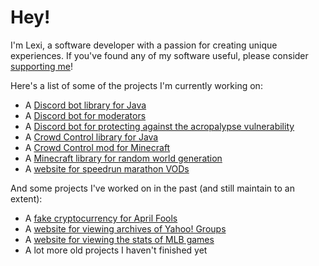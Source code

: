 # Hey!

I'm Lexi, a software developer with a passion for creating unique experiences.
If you've found any of my software useful, please consider [supporting me](https://github.com/sponsors/qixils)!

Here's a list of some of the projects I'm currently working on:

- A [Discord bot library for Java](https://github.com/quasicord/quasicord)
- A [Discord bot for moderators](https://github.com/quasicord/quasicolon-bot)
- A [Discord bot for protecting against the acropalypse vulnerability](https://github.com/qixils/anti-acropalypse)
- A [Crowd Control library for Java](https://github.com/qixils/java-crowd-control)
- A [Crowd Control mod for Minecraft](https://github.com/qixils/minecraft-crowdcontrol)
- A [Minecraft library for random world generation](https://github.com/qixils/dimension-generator)
- A [website for speedrun marathon VODs](https://github.com/qixils/kgdq)

And some projects I've worked on in the past (and still maintain to an extent):

- A [fake cryptocurrency for April Fools](https://github.com/qixils/HTSea)
- A [website for viewing archives of Yahoo! Groups](https://github.com/qixils/yahoo-groups-viewer)
- A [website for viewing the stats of MLB games](https://github.com/qixils/mlb-matchup-viewer)
- A lot more old projects I haven't finished yet
